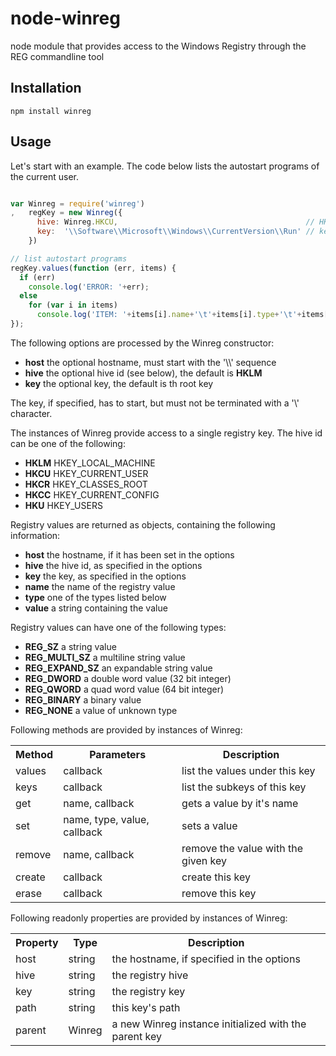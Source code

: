 node-winreg
===========

node module that provides access to the Windows Registry through the REG commandline tool


Installation
------------

```shell
npm install winreg 
```


Usage
-----

Let's start with an example. The code below lists the autostart programs of the current user.

```javascript

var Winreg = require('winreg')
,   regKey = new Winreg({
      hive: Winreg.HKCU,                                          // HKEY_CURRENT_USER
      key:  '\\Software\\Microsoft\\Windows\\CurrentVersion\\Run' // key containing autostart programs
    })

// list autostart programs
regKey.values(function (err, items) {
  if (err)
    console.log('ERROR: '+err);
  else
    for (var i in items)
      console.log('ITEM: '+items[i].name+'\t'+items[i].type+'\t'+items[i].value);
});

```


The following options are processed by the Winreg constructor:

  * __host__  the optional hostname, must start with the '\\\\' sequence
  * __hive__  the optional hive id (see below), the default is __HKLM__
  * __key__   the optional key, the default is th root key

The key, if specified, has to start, but must not be terminated with a '\\' character.


The instances of Winreg provide access to a single registry key. The hive id can be one of the following:

  * __HKLM__  HKEY_LOCAL_MACHINE
  * __HKCU__  HKEY_CURRENT_USER
  * __HKCR__  HKEY_CLASSES_ROOT
  * __HKCC__  HKEY_CURRENT_CONFIG
  * __HKU__   HKEY_USERS


Registry values are returned as objects, containing the following information:

  * __host__  the hostname, if it has been set in the options
  * __hive__  the hive id, as specified in the options
  * __key__   the key, as specified in the options
  * __name__  the name of the registry value
  * __type__  one of the types listed below
  * __value__ a string containing the value


Registry values can have one of the following types:

  * __REG_SZ__        a string value
  * __REG_MULTI_SZ__  a multiline string value
  * __REG_EXPAND_SZ__ an expandable string value
  * __REG_DWORD__     a double word value (32 bit integer)
  * __REG_QWORD__     a quad word value (64 bit integer)
  * __REG_BINARY__    a binary value
  * __REG_NONE__      a value of unknown type


Following methods are provided by instances of Winreg:

<table>
  <tr>
    <th>Method</th>
    <th>Parameters</th>
    <th>Description</th>
  </tr>
  <tr>
    <td>values</td>
    <td>callback</td>
    <td>list the values under this key</td>
  </tr>
  <tr>
    <td>keys</td>
    <td>callback</td>
    <td>list the subkeys of this key</td>
  </tr>
  <tr>
    <td>get</td>
    <td>name, callback</td>
    <td>gets a value by it's name</td>
  </tr>
  <tr>
    <td>set</td>
    <td>name, type, value, callback</td>
    <td>sets a value</td>
  </tr>
  <tr>
    <td>remove</td>
    <td>name, callback</td>
    <td>remove the value with the given key</td>
  </tr>
  <tr>
    <td>create</td>
    <td>callback</td>
    <td>create this key</td>
  </tr>
  <tr>
    <td>erase</td>
    <td>callback</td>
    <td>remove this key</td>
  </tr>
</table>


Following readonly properties are provided by instances of Winreg:

<table>
  <tr>
    <th>Property</th>
    <th>Type</th>
    <th>Description</th>
  </tr>
  <tr>
    <td>host</td>
    <td>string</td>
    <td>the hostname, if specified in the options</td>
  </tr>
  <tr>
    <td>hive</td>
    <td>string</td>
    <td>the registry hive</td>
  </tr>
  <tr>
    <td>key</td>
    <td>string</td>
    <td>the registry key</td>
  </tr>
  <tr>
    <td>path</td>
    <td>string</td>
    <td>this key's path</td>
  </tr>
  <tr>
    <td>parent</td>
    <td>Winreg</td>
    <td>a new Winreg instance initialized with the parent key</td>
  </tr>
</table>
